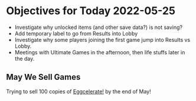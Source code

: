 # Objectives for Today 2022-05-25

- Investigate why unlocked items (and other save data?) is not saving?
- Add temporary label to go from Results into Lobby
- Investigate why some players joining the first game jump into Results vs Lobby.
- Meetings with Ultimate Games in the afternoon, then life stuffs later in the day.

## May We Sell Games

Trying to sell 100 copies of [Eggcelerate!](https://store.steampowered.com/app/1535490/Eggcelerate/) by the end of May!
